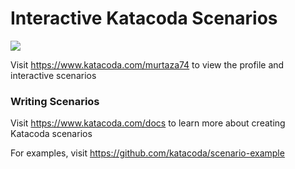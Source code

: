 # Interactive Katacoda Scenarios

[![](http://shields.katacoda.com/katacoda/murtaza74/count.svg)](https://www.katacoda.com/murtaza74 "Get your profile on Katacoda.com")

Visit https://www.katacoda.com/murtaza74 to view the profile and interactive scenarios

### Writing Scenarios
Visit https://www.katacoda.com/docs to learn more about creating Katacoda scenarios

For examples, visit https://github.com/katacoda/scenario-example
